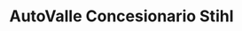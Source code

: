 ---
title: "AutoValle Concesionario Stihl"
url: /san-vicente/autovalle-concesionario-stihl/
shop: hardware
---